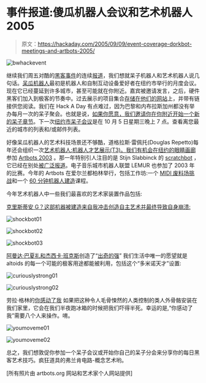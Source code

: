 # 事件报道:傻瓜机器人会议和艺术机器人 2005

> 原文：<https://hackaday.com/2005/09/09/event-coverage-dorkbot-meetings-and-artbots-2005/>

![bwhackevent](img/4bcc81336bf19964b31098bf8e7c0765.png)

继续我们周五对酷的[黑客事件](http://www.hackaday.com/entry/1234000147057210/)的连续[报道](http://www.hackaday.com/entry/1234000867056110/)，我们想就呆子机器人和艺术机器人说几句话。[呆瓜机器人](http://dorkbot.org/)最初是机器人和自制互动设备爱好者在纽约市举行的月度会议。现在它已经蔓延到许多城市，甚至可能就在你附近。嘉宾被邀请发言，之后，硬件黑客们加入到极客的节奏中。过去展示的项目集合[存储在他们的网站](http://dorkbot.org/dorkbotnyc/previous.shtml)上，并带有链接供您阅读。我们在 Hack A Day 有点难过，因为巴黎和内布拉斯加州都没有举办每月一次的呆子聚会。也就是说，[如果你愿意，我们邀请你在你附近开始一个新的呆子章节](http://dorkbot.org/startadorkbot/)。下一次[纽约市呆子会议](http://dorkbot.org/dorkbotnyc/)是在 10 月 5 日星期三晚上 7 点。查看离您最近的城市的列表和/或邮件列表。

好像呆瓜机器人的艺术科技场景还不够酷，道格拉斯·雷佩托(Douglas Repetto)每年还会组织一次[艺术机器人:机器人才艺展示(T3)。我们有机会在纽约的](http://artbots.org)[眼睛画廊](http://eyebeam.org/)参加 [Artbots 2003](http://artbots.org/2003/) 。那一年特别引人注目的是 Stijn Slabbinck 的 [scratchbot](http://users.pandora.be/stijn.slabbinck/scratchrobot.html) ，它已经在别处[被广泛报道](http://www.engadget.com/entry/1234000903030823/)。电子音乐城市机器人联盟 LEMUR 也参加了 2003 年的比赛。今年的 Artbots 在爱尔兰都柏林举行，包括工作坊:一个 [MIDI 废料场挑战](http://artbots.org/2005/participants/MIDIScrapyardChallenge/)和一个 [60 分钟机器人建造](http://artbots.org/2005/participants/60MinutesBot/)课程。

今年艺术机器人中一些我们最喜欢的艺术家装置作品包括:

[克里斯蒂安 G？这部机器被建造来自我冲击创造自主艺术并最终导致自身崩溃:](http://www.5voltcore.com/)

![shockbot01](img/1bba48020d431fb6d06939c67115654f.png)

![shockbot02](img/fe60ae02815ae5565b0fe8101bda56dd.png)

![shockbot03](img/e1313cf99814583bc913f6c846adb1b8.png)

[阿曼达·巴夏礼和杰西卡·班克斯](http://web.media.mit.edu/%7Eamanda/curiouslystrong)创造了“[出奇的强](http://artbots.org/2005/participants/CuriouslyStrong/)”
我们生活中唯一的愿望就是 altoids 的每一个可能的极客用途都能被利用，包括这个“多米诺天才”设置:

![curiouslystrong01](img/bd3637cb61796913e081590a2702f4f8.png)

![curiouslystrong02](img/98c52e281c1c436e75f3a17c032e4532.png)

劳拉·格林的[你感动了我](http://artbots.org/2005/participants/YouMoveMe/)
如果把这种令人毛骨悚然的人类控制的类人外骨骼安装在我们家里，它会在我们半夜跑冰箱的时候把我们吓得半死。幸运的是,“你感动了我”需要八个人来操作。唷。

![youmoveme01](img/820db43647a2955eb5fe14cf57baa77e.png)

![youmoveme02](img/b85493fcf16900a4af507cf0c25cc7d5.png)

总之，我们想敦促你参加一个呆子会议或开始你自己的呆子分会来分享你的每日黑客艺术技巧。疯狂道具的弗兰肯电路-概念艺术哟。

[所有照片由 artbots.org 网站和艺术家个人网站提供]